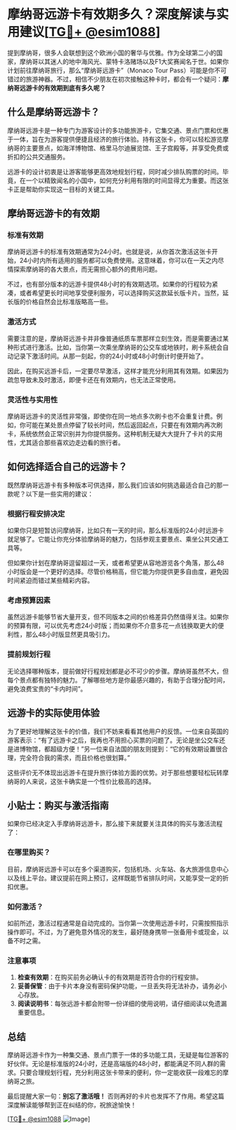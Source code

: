 # 摩纳哥远游卡有效期多久？深度解读与实用建议[[TG💪+ @esim1088](https://t.me/s/esim1088)]

提到摩纳哥，很多人会联想到这个欧洲小国的奢华与优雅。作为全球第二小的国家，摩纳哥以其迷人的地中海风光、蒙特卡洛赌场以及F1大奖赛闻名于世。如果你计划前往摩纳哥旅行，那么“摩纳哥远游卡”（Monaco Tour Pass）可能是你不可错过的旅游神器。不过，相信不少朋友在初次接触这种卡时，都会有一个疑问：**摩纳哥远游卡的有效期到底有多久呢？**

## 什么是摩纳哥远游卡？

摩纳哥远游卡是一种专门为游客设计的多功能旅游卡，它集交通、景点门票和优惠于一体，旨在为游客提供便捷且经济的旅行体验。持有这张卡，你可以轻松游览摩纳哥的主要景点，如海洋博物馆、格里马尔迪展览馆、王子宫殿等，并享受免费或折扣的公共交通服务。

远游卡的设计初衷是让游客能够更高效地规划行程，同时减少排队购票的时间。毕竟，在一个以精致闻名的小国中，如何充分利用有限的时间显得尤为重要。而这张卡正是帮助你实现这一目标的关键工具。

## 摩纳哥远游卡的有效期

### **标准有效期**
摩纳哥远游卡的标准有效期通常为24小时。也就是说，从你首次激活这张卡开始，24小时内所有适用的服务都可以免费使用。这意味着，你可以在一天之内尽情探索摩纳哥的各大景点，而无需担心额外的费用问题。

不过，也有部分版本的远游卡提供48小时的有效期选项。如果你的行程较为紧凑，或者希望更长时间地享受便利服务，可以选择购买这款延长版卡片。当然，延长版的价格自然会比标准版略高一些。

### **激活方式**
需要注意的是，摩纳哥远游卡并非像普通纸质车票那样立刻生效，而是需要通过某种形式进行激活。比如，当你第一次乘坐摩纳哥的公交车或地铁时，刷卡系统会自动记录下激活时间。从那一刻起，你的24小时或48小时倒计时便开始了。

因此，在购买远游卡后，一定要尽早激活，这样才能充分利用其有效期。如果因为疏忽导致未及时激活，即便卡还在有效期内，也无法正常使用。

### **灵活性与实用性**
摩纳哥远游卡的灵活性非常强，即使你在同一地点多次刷卡也不会重复计费。例如，你可能在某处景点停留了较长时间，然后返回起点，只要在有效期内再次刷卡，系统依然会正常识别并为你提供服务。这种机制无疑大大提升了卡片的实用性，尤其适合那些喜欢边走边看的旅行者。

## 如何选择适合自己的远游卡？

既然摩纳哥远游卡有多种版本可供选择，那么我们应该如何挑选最适合自己的那一款呢？以下是一些实用的建议：

### **根据行程安排决定**
如果你只是短暂访问摩纳哥，比如只有一天的时间，那么标准版的24小时远游卡就足够了。它能让你充分体验摩纳哥的魅力，包括参观主要景点、乘坐公共交通工具等。

但如果你计划在摩纳哥逗留超过一天，或者希望更从容地游览各个角落，那么48小时版会是一个更好的选择。尽管价格稍高，但它能为你提供更多自由度，避免因时间紧迫而错过某些精彩内容。

### **考虑预算因素**
虽然远游卡能够节省大量开支，但不同版本之间的价格差异仍然值得关注。如果你的预算有限，可以优先考虑24小时版；而如果你不介意多花一点钱换取更大的便利性，那么48小时版显然更具吸引力。

### **提前规划行程**
无论选择哪种版本，提前做好行程规划都是必不可少的步骤。摩纳哥虽然不大，但每个景点都有独特的魅力。了解哪些地方是你最感兴趣的，有助于合理分配时间，避免浪费宝贵的“卡内时间”。

## 远游卡的实际使用体验

为了更好地理解这张卡的价值，我们不妨来看看其他用户的反馈。一位来自英国的游客表示：“有了远游卡之后，我再也不用担心买票的问题了。无论是坐公交车还是进博物馆，都超级方便！”另一位来自法国的朋友则提到：“它的有效期设置很合理，完全符合我的需求，而且价格也很划算。”

这些评价无不体现出远游卡在提升旅行体验方面的优势。对于那些想要轻松玩转摩纳哥的人来说，这张卡确实是一个性价比极高的选择。

## 小贴士：购买与激活指南

如果你已经决定入手摩纳哥远游卡，那么接下来就要关注具体的购买与激活流程了：

### **在哪里购买？**
目前，摩纳哥远游卡可以在多个渠道购买，包括机场、火车站、各大旅游信息中心以及线上平台。建议提前在网上预订，这样既能节省排队时间，又能享受一定的折扣优惠。

### **如何激活？**
如前所述，激活过程通常是自动完成的。当你第一次使用远游卡时，只需按照指示操作即可。不过，为了避免意外情况的发生，最好随身携带一张备用卡或现金，以备不时之需。

### **注意事项**
1. **检查有效期**：在购买前务必确认卡的有效期是否符合你的行程安排。
2. **妥善保管**：由于卡片本身没有密码保护功能，一旦丢失将无法补办，请务必小心存放。
3. **阅读说明书**：每张远游卡都会附带一份详细的使用说明，请仔细阅读以免遗漏重要信息。

## 总结

摩纳哥远游卡作为一种集交通、景点门票于一体的多功能工具，无疑是每位游客的好伙伴。无论是标准版的24小时，还是高端版的48小时，都能满足不同人群的需求。只要合理规划行程，充分利用这张卡带来的便利，你一定能收获一段难忘的摩纳哥之旅。

最后提醒大家一句：**别忘了激活哦！** 否则再好的卡片也发挥不了作用。希望这篇深度解读能够帮到正在纠结的你，祝旅途愉快！

[[TG💪+ @esim1088](https://t.me/s/esim1088) ![Image](https://i.postimg.cc/4NQfJmqS/Snipaste-2025-05-13-00-14-12.png)]